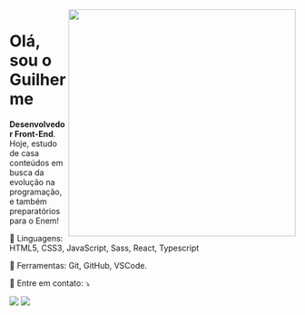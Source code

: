 <img src="https://i.pinimg.com/originals/99/29/84/992984253787d3d04d87065f880d73d9.gif" min-width="400px" max-width="400px" width="400px" align="right">

<h1 align="left">Olá, sou o Guilherme</h1>

<p align="left"> 
  <strong>Desenvolvedor Front-End</strong>.<br>
  Hoje, estudo de casa conteúdos em busca da evolução na programação, e também preparatórios para o Enem!<br>
</p>

<p align="left">
  🦄 Linguagens: HTML5, CSS3, JavaScript, Sass, React, Typescript
</p>

<p align="left">
  💼 Ferramentas: Git, GitHub, VSCode.
</p>

<p align="left">
  💌 Entre em contato: ⤵️
</p>

<p align="left">
  <a href="mailto:devguilhermeferreira@gmail.com" alt="Email" target="_blank">
  <img src="https://img.shields.io/badge/-Gmail-FF0000?style=flat-square&labelColor=FF0000&logo=gmail&logoColor=white&link=mailto:devguilhermeferreira@gmail.com" /></a>

  <a href="https://wa.me/37999819687" alt="WhatsApp" target="_blank">
  <img src="https://img.shields.io/badge/-WhatsApp-25d366?style=flat-square&labelColor=25d366&logo=whatsapp&logoColor=white&link=https://wa.me/37999819687"/></a>
</p>
